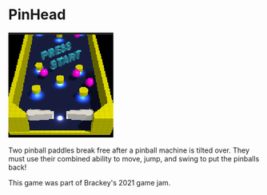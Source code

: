 # PinHead

![Pin Head Icon](Assets/Art/Icon.png)

Two pinball paddles break free after a pinball machine is tilted over. They must use their combined ability to move, jump, and swing to put the pinballs back! 

This game was part of Brackey's 2021 game jam. 
